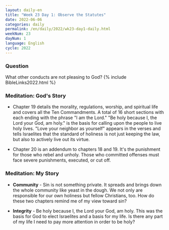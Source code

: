 ```yaml
---
layout: daily-en
title: "Week 23 Day 1: Observe the Statutes"
date: 2022-06-06
categories: daily
permalink: /en/daily/2022/wk23-day1-daily.html
weekNum: 23
dayNum: 1
language: English
cycle: 2022
---
```


### Question     
What other conducts are not pleasing to God?
{% include BibleLinks2022.html %} 

### Meditation: God's Story   
+ Chapter 19 details the morality, regulations, worship, and spiritual life and covers all the Ten Commandments. A total of 16 short sections with each ending with the phrase "I am the Lord." "Be holy because I, the Lord your God, am holy." is the basis for calling upon the people to live holy lives. "Love your neighbor as yourself" appears in the verses and tells Israelites that the standard of holiness is not just keeping the law, but also to actively live out its virtue. 

+ Chapter 20 is an addendum to chapters 18 and 19. It's the punishment for those who rebel and unholy. Those who committed offenses must face severe punishments, executed, or cut off. 

### Meditation: My Story   
+ **Community** - Sin is not something private. It spreads and brings down the whole community like yeast in the dough. We not only are responsible for our own holiness but fellow Christians, too. How do these two chapters remind me of my view toward sin? 

+ **Integrity** - Be holy because I, the Lord your God, am holy. This was the basis for God to elect Israelites and a basis for my life. Is there any part of my life I need to pay more attention in order to be holy? 

